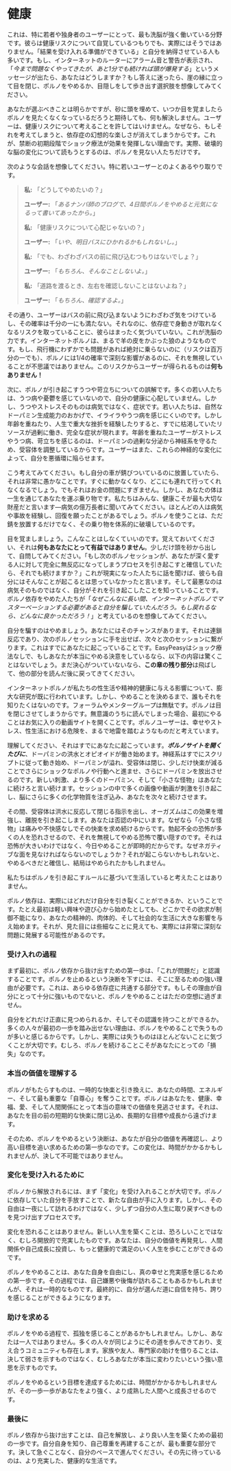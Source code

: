 # 健康

これは、特に若者や独身者のユーザーにとって、最も洗脳が強く働いている分野です。彼らは健康リスクについて自覚しているつもりでも、実際にはそうではありません。「結果を受け入れる準備ができている」と自分を納得させている人も多いです。もし、インターネットのルーターにアラーム音と警告が表示され、「*今まで問題なくやってきたが、あと1分でも続ければ頭が爆発する*」というメッセージが出たら、あなたはどうしますか？もし答えに迷ったら、崖の縁に立って目を閉じ、ポルノをやめるか、目隠しをして歩き出す選択肢を想像してみてください。

あなたが選ぶべきことは明らかですが、砂に頭を埋めて、いつか目を覚ましたらポルノを見たくなくなっているだろうと期待しても、何も解決しません。ユーザーは、健康リスクについて考えることを許してはいけません。なぜなら、もしそれを考えてしまうと、依存症の幻想的な楽しさが消えてしまうからです。これが、禁断の初期段階でショック療法が効果を発揮しない理由です。実際、破壊的な脳の変化について読もうとするのは、ポルノを見ない人たちだけです。

次のような会話を想像してください。特に若いユーザーとのよくあるやり取りです。

> **私:** 「どうしてやめたいの？」
>
> **ユーザー:** 「*あるナンパ師のブログで、4日間ポルノをやめると元気になるって書いてあったから。*」
>
> **私:** 「健康リスクについて心配じゃないの？」
>
> **ユーザー:** 「*いや、明日バスにひかれるかもしれないし。*」
>
> **私:** 「でも、わざわざバスの前に飛び込むつもりはないでしょ？」
>
> **ユーザー:** 「*もちろん、そんなことしないよ。*」
>
> **私:** 「道路を渡るとき、左右を確認しないことはないよね？」
>
> **ユーザー:** 「*もちろん、確認するよ。*」

その通り、ユーザーはバスの前に飛び込まないようにわざわざ気をつけているし、その確率は千分の一にも満たない。それなのに、依存症で身動きが取れなくなるリスクを取っていることに、彼らはまったく気づいていない。これが洗脳の力です。インターネットポルノは、まるで羊の皮をかぶった狼のようなものです。もし、飛行機にわずかでも問題があれば絶対に乗らないのに（リスクは百万分の一でも）、ポルノには1/4の確率で深刻な影響があるのに、それを無視していることが不思議ではありません。このリスクからユーザーが得られるものは**何もありません！**

次に、ポルノが引き起こすうつや苛立ちについての誤解です。多くの若い人たちは、うつ病や憂鬱を感じていないので、自分の健康に心配していません。しかし、うつやストレスそのものは病気ではなく、症状です。若い人たちは、自然なドーパミン生成能力のおかげで、イライラやうつ病を感じにくいのです。しかし年齢を重ねたり、人生で重大な挫折を経験したりすると、すでに枯渇していたリソースが過剰に働き、完全な症状が現れます。年齢を重ねたユーザーがストレスやうつ病、苛立ちを感じるのは、ドーパミンの過剰な分泌から神経系を守るため、受容体を調整しているからです。ユーザーはまた、これらの神経的な変化によって、自分を悪循環に陥らせます。

こう考えてみてください。もし自分の車が錆びついているのに放置していたら、それは非常に愚かなことです。すぐに動かなくなり、どこにも連れて行ってくれなくなるでしょう。でもそれはお金の問題にすぎません。しかし、あなたの体は一生を通じてあなたを運ぶ乗り物です。私たちはみんな、健康こそが最も大切な財産だと言います—病気の億万長者に聞いてみてください。ほとんどの人は病気や事故を経験し、回復を願ったことがあるでしょう。ポルノを使うことは、ただ錆を放置するだけでなく、その乗り物を体系的に破壊しているのです。

目を覚ましましょう。こんなことはしなくていいのです。覚えておいてください、それは**何もあなたにとって有益ではありません**。少しだけ頭を砂から出して、自問してみてください。「もし次のポルノセッションが、あなたが深く愛する人に対して完全に無反応になってしまうプロセスを引き起こすと確信していたら、それでも続けますか？」これが現実になった人たちに話を聞けば、彼らも自分にはそんなことが起こるとは思っていなかったと言います。そして最悪なのは病気そのものではなく、自分がそれを引き起こしたことを知っていることです。ポルノ依存をやめた人たちが「*なぜこんなに長い間、インターネットポルノでマスターベーションする必要があると自分を騙していたんだろう。もし戻れるなら、どんなに良かっただろう！*」と考えているのを想像してみてください。

自分を騙すのはやめましょう。あなたにはそのチャンスがあります。それは連鎖反応であり、次のポルノセッションに手を出せば、次々と次のセッションに繋がります。これはすでにあなたに起こっていることです。EasyPeasyはショック療法なしで、もしあなたが本当にやめる決意をしているなら、以下の内容は驚くことはないでしょう。まだ決心がついていないなら、**この章の残り部分**は飛ばして、他の部分を読んだ後に戻ってきてください。

インターネットポルノが私たちの性生活や精神的健康に与える影響について、膨大な研究が既に行われています。しかし、やめることを決めるまで、誰もそれを知りたくはないのです。フォーラムやメンターグループは無駄です。ポルノは目を閉じさせてしまうからです。無意識のうちに読んでしまった場合、最初にやることはお気に入りの動画サイトを開くことです。ポルノユーザーは、幸せやストレス、性生活における危険を、まるで地雷を踏むようなものだと考えています。

理解してください、それはすでにあなたに起こっています。***ポルノサイトを開くたびに***、ドーパミンの洪水とオピオイドが働き始めます。神経系はすでにスクリプトに従って動き始め、ドーパミンが溢れ、受容体は閉じ、少しだけ快楽が減ることでさらにショックなポルノや行動へと進ませ、さらにドーパミンを放出させるのです。新しい刺激、より多くのドーパミン、そして「小さな怪物」はあなたに続けろと言い続けます。セッションの中で多くの画像や動画が刺激を引き起こし、脳にさらに多くの化学物質を注ぎ込み、あなたを次々と続けさせます。

その間、受容体は洪水に反応して閉じる指示を出し、オーガズムはこの効果を増強し、離脱を引き起こします。あなたは否認の中にいます。なぜなら「小さな怪物」は痛みや不快感なしでその快楽を求め続けるからです。勃起不全の恐怖が多くの人を恐れさせるので、それを無視してやめる恐怖で覆い隠すのです。それは恐怖が大きいわけではなく、今日やめることが即時的だからです。なぜネガティブな面を見なければならないのでしょうか？それが起こらないかもしれないと、やめるべきだと確信し、結局はやめられたかもしれません。

私たちはポルノを引き起こすルールに基づいて生活していると考えたことはありません。

ポルノ依存は、実際にはどれだけ自分を引き裂くことができるか、ということです。たとえ最初は軽い興味や遊び心から始めたとしても、どこかでその欲求が制御不能になり、あなたの精神的、肉体的、そして社会的な生活に大きな影響を与え始めます。それが、見た目には些細なことに見えても、実際には非常に深刻な問題に発展する可能性があるのです。

### 受け入れの過程

まず最初に、ポルノ依存から抜け出すための第一歩は、「これが問題だ」と認識することです。ポルノを止めるという決断を下すには、そこに至るための強い理由が必要です。これは、あらゆる依存症に共通する部分です。もしその理由が自分にとって十分に強いものでないと、ポルノをやめることはただの空想に過ぎません。

自分をどれだけ正直に見つめられるか、そしてその認識を持つことができるか。多くの人々が最初の一歩を踏み出せない理由は、ポルノをやめることで失うものが多いと感じるからです。しかし、実際には失うものはほとんどないことに気づくことが大切です。むしろ、ポルノを続けることこそがあなたにとっての「損失」なのです。

### 本当の価値を理解する

ポルノがもたらすものは、一時的な快楽と引き換えに、あなたの時間、エネルギー、そして最も重要な「自尊心」を奪うことです。ポルノはあなたを、健康、幸福、愛、そして人間関係にとって本当の意味での価値を見逃させます。それは、あなたを目の前の短期的な快楽に閉じ込め、長期的な目標や成長から遠ざけます。

そのため、ポルノをやめるという決断は、あなたが自分の価値を再確認し、より高い目標を追い求めるための第一歩なのです。この変化は、時間がかかるかもしれませんが、決して不可能ではありません。

### 変化を受け入れるために

ポルノから解放されるには、まず「変化」を受け入れることが大切です。ポルノに依存していた自分を手放すことで、新たな自由が手に入ります。しかし、その自由は一夜にして訪れるわけではなく、少しずつ自分の人生に取り戻すべきものを見つけ出すプロセスです。

変化を恐れることはありません。新しい人生を築くことは、恐ろしいことではなく、むしろ開放的で充実したものです。あなたは、自分の価値を再発見し、人間関係や自己成長に投資し、もっと健康的で満足のいく人生を歩むことができるのです。

ポルノをやめることは、あなた自身を自由にし、真の幸せと充実感を感じるための第一歩です。その過程では、自己嫌悪や後悔が訪れることもあるかもしれませんが、それは一時的なものです。最終的に、自分が選んだ道に自信を持ち、誇りを感じることができるようになります。

### 助けを求める

ポルノをやめる過程で、孤独を感じることがあるかもしれません。しかし、あなたは一人ではありません。多くの人々が同じようにその道を歩んできており、支え合うコミュニティも存在します。家族や友人、専門家の助けを借りることは、決して弱さを示すものではなく、むしろあなたが本当に変わりたいという強い意思を示すものです。

ポルノをやめるという目標を達成するためには、時間がかかるかもしれませんが、その一歩一歩があなたをより強く、より成熟した人間へと成長させるのです。

### 最後に

ポルノ依存から抜け出すことは、自己を解放し、より良い人生を築くための最初の一歩です。自分自身を知り、自己尊重を再建することが、最も重要な部分です。決して急ぐことなく、自分のペースで進んでください。その先に待っているのは、より充実した、健康的な生活です。
